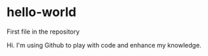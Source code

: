 # hello-world
First file in the repository

Hi. I'm using Github to play with code and enhance my knowledge.
